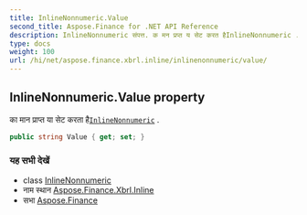 ```yaml
---
title: InlineNonnumeric.Value
second_title: Aspose.Finance for .NET API Reference
description: InlineNonnumeric संपत्त. क मन प्रप्त य सेट करत हैInlineNonnumeric .
type: docs
weight: 100
url: /hi/net/aspose.finance.xbrl.inline/inlinenonnumeric/value/
---
```

## InlineNonnumeric.Value property

का मान प्राप्त या सेट करता है[`InlineNonnumeric`](../) .

```csharp
public string Value { get; set; }
```

### यह सभी देखें

* class [InlineNonnumeric](../)
* नाम स्थान [Aspose.Finance.Xbrl.Inline](../../inlinenonnumeric/)
* सभा [Aspose.Finance](../../../)


